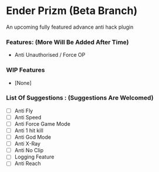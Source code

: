# Ender Prizm (Beta Branch)
An upcoming fully featured advance anti hack plugin

### Features: (More Will Be Added After Time)
- Anti Unauthorised / Force OP</br>
### WIP Features
- [None]</br>
### List Of Suggestions : (Suggestions Are Welcomed)
- [ ] Anti Fly</br>
- [ ] Anti Speed</br>
- [ ] Anti Force Game Mode</br>
- [ ] Anti 1 hit kill</br>
- [ ] Anti God Mode</br>
- [ ] Anti X-Ray</br>
- [ ] Anti No Clip</br>
- [ ] Logging Feature</br>
- [ ] Anti Reach

